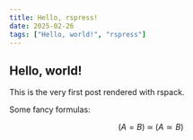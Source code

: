 ```yaml
---
title: Hello, rspress!
date: 2025-02-26
tags: ["Hello, world!", "rspress"]
---
```


## Hello, world!

This is the very first post rendered with rspack.

Some fancy formulas: 

```math
\begin{equation}\tag{Univalence Axiom}
    {(A = B)} \;\simeq\; {(A \simeq B)}
\end{equation}
```
